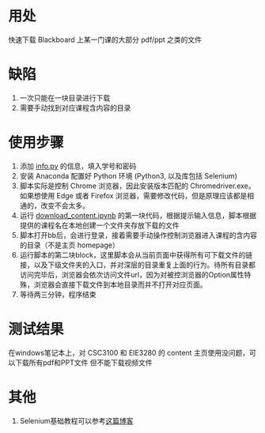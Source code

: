 # 用处
快速下载 Blackboard 上某一门课的大部分 pdf/ppt 之类的文件

# 缺陷
1. 一次只能在一块目录进行下载
2. 需要手动找到对应课程含内容的目录

# 使用步骤
1. 添加 [info.py](./info.py) 的信息，填入学号和密码
2. 安装 Anaconda 配置好 Python 环境 (Python3, 以及库包括 Selenium)
3. 脚本实际是控制 Chrome 浏览器，因此安装版本匹配的 Chromedriver.exe。如果想使用 Edge 或者 Firefox 浏览器，需要修改代码，但是原理应该都是相通的，改变不会太多。
4. 运行 [download_content.ipynb](./download_content.ipynb) 的第一块代码，根据提示输入信息，脚本根据提供的课程名在本地创建一个文件夹存放下载的文件
5. 脚本打开bb后，会进行登录，接着需要手动操作控制浏览器进入课程的含内容的目录（不是主页 homepage）
6. 运行脚本的第二块block，这里脚本会从当前页面中获得所有可下载文件的链接，以及下级文件夹的入口，并对深层的目录重复上面的行为。待所有目录都访问完毕后，浏览器会依次访问文件url，因为对被控浏览器的Option属性特殊，浏览器会直接下载文件到本地目录而并不打开对应页面。
7. 等待两三分钟，程序结束


# 测试结果
在windows笔记本上，对 CSC3100 和 EIE3280 的 content 主页使用没问题，可以下载所有pdf和PPT文件
但不能下载视频文件

# 其他
1. Selenium基础教程可以参考[这篇博客](https://cuiqingcai.com/2599.html)